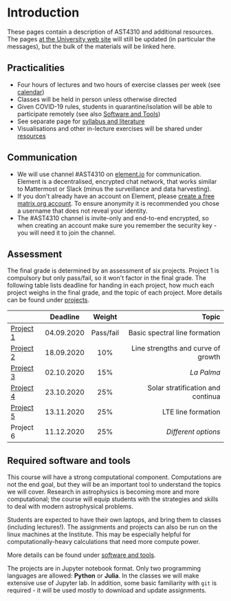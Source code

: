 # Introduction

These pages contain a description of AST4310 and additional resources. The pages [at the University web site](https://www.uio.no/studier/emner/matnat/astro/AST4310/h20/index.html) will still be updated (in particular the messages), but the bulk of the materials will be linked here.

## Practicalities

- Four hours of lectures and two hours of exercise classes per week (see [calendar](https://www.uio.no/studier/emner/matnat/astro/AST4310/h20/timeplan/index.html))
- Classes will be held in person unless otherwise directed
- Given COVID-19 rules, students in quarantine/isolation will be able to participate remotely (see also [Software and Tools](tools/))
- See separate page for [syllabus and literature](literature/)
- Visualisations and other in-lecture exercises will be shared under [resources](resources/)


## Communication
- We will use channel #AST4310 on [element.io](https://element.io/get-started) for communication. Element is a decentralised, encrypted chat network, that works similar to Mattermost or Slack (minus the surveillance and data harvesting). 
- If you don't already have an account on Element, please [create a free matrix.org account](https://app.element.io/). To ensure anonymity it is recommended you chose a username that does not reveal your identity.  
- The #AST4310 channel is invite-only and end-to-end encrypted, so when creating an account make sure you remember the security key - you will need it to join the channel.

## Assessment

The final grade is determined by an assessment of six projects. Project 1 is compulsory but only pass/fail, so it won't factor in the final grade. The following table lists deadline for handing in each project, how much each project weighs in the final grade, and the topic of each project. More details can be found under [projects](projects/).

|        | Deadline          | Weight  |  Topic  |
| ------------- |:-------------:| :----:|---:|
| [Project 1](https://github.com/tiagopereira/ast4310/tree/master/notebooks/project1)     | 04.09.2020 | Pass/fail | Basic spectral line formation |
| [Project 2](https://github.com/tiagopereira/ast4310/tree/master/notebooks/project2)    | 18.09.2020 | 10% | Line strengths and curve of growth |
| [Project 3](https://github.com/tiagopereira/ast4310/tree/master/notebooks/project3)     | 02.10.2020 |15% | *La Palma* |
| [Project 4](https://github.com/tiagopereira/ast4310/tree/master/notebooks/project4)     | 23.10.2020 | 25% | Solar stratification and continua |
| [Project 5](https://github.com/tiagopereira/ast4310/tree/master/notebooks/project5)     | 13.11.2020 | 25% | LTE line formation |
| Project 6     | 11.12.2020 | 25% | *Different options* |

## Required software and tools

This course will have a strong computational component. Computations are not the end goal, but they will be an important tool to understand the topics we will cover. Research in astrophysics is becoming more and more computational; the course will equip students with the strategies and skills to deal with modern astrophysical problems. 

Students are expected to have their own laptops, and bring them to classes (including lectures!). The assignments and projects can also be run on the linux machines at the Institute. This may be especially helpful for computationally-heavy calculations that need more compute power.

More details can be found under [software and tools](tools/).

The projects are in Jupyter notebook format. Only two programming languages are allowed: **Python** or **Julia**. In the classes we will make extensive use of Jupyter lab. In addition, some basic familiarity with `git` is required - it will be used mostly to download and update assignments.